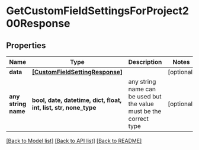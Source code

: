 # GetCustomFieldSettingsForProject200Response


## Properties
Name | Type | Description | Notes
------------ | ------------- | ------------- | -------------
**data** | [**[CustomFieldSettingResponse]**](CustomFieldSettingResponse.md) |  | [optional] 
**any string name** | **bool, date, datetime, dict, float, int, list, str, none_type** | any string name can be used but the value must be the correct type | [optional]

[[Back to Model list]](../README.md#documentation-for-models) [[Back to API list]](../README.md#documentation-for-api-endpoints) [[Back to README]](../README.md)


